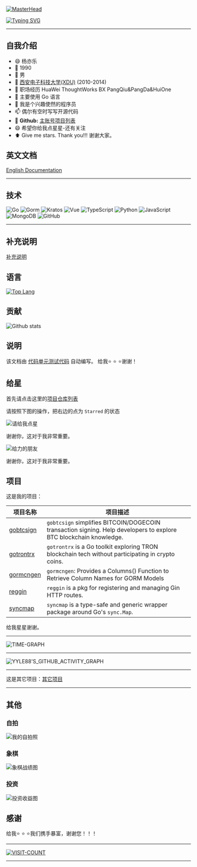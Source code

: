 [![MasterHead](https://user-images.githubusercontent.com/74038190/213910845-af37a709-8995-40d6-be59-724526e3c3d7.gif)](https://judeotine.vercel.app/)

[![Typing SVG](https://readme-typing-svg.demolab.com?font=Fira+Code&size=33&pause=1000&color=EBE912&width=999&lines=Hi+there+%F0%9F%91%8B%2C+Welcome+to+my+Page+%F0%9F%91%8B%2C+I'm+yyle88)](https://git.io/typing-svg)

---

## 自我介绍

- 😄 杨亦乐
- 🔭 1990
- 🌱 男
- 👯 [西安电子科技大学(XDU)](https://www.xidian.edu.cn/) (2010-2014)
- 💼 职场经历 HuaWei ThoughtWorks BX PangQiu&PangDa&HuiOne
- 🤔 主要使用 Go 语言
- 💬 我是个兴趣使然的程序员
- 📫 偶尔有空时写写开源代码
- 🔗 **Github:** [主账号项目列表](https://github.com/yyle88?tab=repositories&type=public&sort=stargazers)
- 😄 希望你给我点星星-还有关注
- ⬆️ Give me stars. Thank you!!! 谢谢大家。

## 英文文档

[English Documentation](README.md)

---

## 技术
![Go](https://img.shields.io/badge/Go-%23FF5733.svg?style=flat&logo=go&logoColor=white)
![Gorm](https://img.shields.io/badge/Gorm-%2391C4A4.svg?style=flat&logo=gorm&logoColor=white)
![Kratos](https://img.shields.io/badge/Go%20Kratos-%237D4B91.svg?style=flat&logo=go&logoColor=white)
![Vue](https://img.shields.io/badge/Vue-%2335A8D5.svg?style=flat&logo=vue&logoColor=white)
![TypeScript](https://img.shields.io/badge/TypeScript-%23F2D330.svg?style=flat&logo=typescript&logoColor=white)
![Python](https://img.shields.io/badge/Python-%23F09F3B.svg?style=flat&logo=python&logoColor=ffdd54)
![JavaScript](https://img.shields.io/badge/JavaScript-%23F7931E.svg?style=flat&logo=javascript&logoColor=%23F7DF1E)
![MongoDB](https://img.shields.io/badge/MongoDB-%2395C59D.svg?style=flat&logo=mongodb&logoColor=white)
![GitHub](https://img.shields.io/badge/GitHub-%237D5E7F.svg?style=flat&logo=github&logoColor=white)

---

## 补充说明

[补充说明](OTHERS.zh.md)

## 语言

[![Top Lang](https://github-readme-stats.vercel.app/api/top-langs/?username=yyle88&hide=html)](https://github.com/anuraghazra/github-readme-stats)

## 贡献

![Github stats](https://github-readme-stats.vercel.app/api?username=yyle88&show_icons=true&theme=radical&show=reviews,prs_merged,prs_merged_percentage&hide=contribs)

## 说明

该文档由 [代码](yyle88.go)[单元测试代码](yyle88_test.go) 自动编写。 给我⭐ ⭐ ⭐谢谢！

## 给星
首先请点击这里的[项目仓库列表](https://github.com/yyle88?tab=repositories)

请按照下图的操作，把右边的点为 `Starred` 的状态

![请给我点星](assets/请给我点星.jpg)

谢谢你，这对于我非常重要。

![给力的朋友](assets/给力的朋友.jpg)

谢谢你，这对于我非常重要。

## 项目

这是我的项目：

| 项目名称 | 项目描述 |
|-------------------------------------------------|--------|
| [gobtcsign](https://github.com/yyle88/gobtcsign) | `gobtcsign` simplifies BITCOIN/DOGECOIN transaction signing. Help developers to explore BTC blockchain knowledge. |
| [gotrontrx](https://github.com/yyle88/gotrontrx) | `gotrontrx` is a Go toolkit exploring TRON blockchain tech without participating in crypto coins. |
| [gormcngen](https://github.com/yyle88/gormcngen) | `gormcngen`: Provides a Columns() Function to Retrieve Column Names for GORM Models |
| [reggin](https://github.com/yyle88/reggin) | `reggin` is a pkg for registering and managing Gin HTTP routes. |
| [syncmap](https://github.com/yyle88/syncmap) | `syncmap` is a type-safe and generic wrapper package around Go's `sync.Map`. |

给我星星谢谢。

---

![TIME-GRAPH](http://github-profile-summary-cards.vercel.app/api/cards/productive-time?username=yyle88&theme=radical&utcOffset=8.00)

---

![YYLE88'S_GITHUB_ACTIVITY_GRAPH](https://github-readme-activity-graph.vercel.app/graph?username=yyle88&theme=github)

---

这是其它项目：[其它项目](OTHERS.zh.md)

---

## 其他

### 自拍
![我的自拍照](assets/我的自拍照.jpg)

### 象棋
![象棋战绩图](assets/象棋战绩图.jpg)

### 投资
![投资收益图](assets/投资收益图.jpg)

## 感谢

给我⭐ ⭐ ⭐我们携手暴富，谢谢您！！！

---

[![VISIT-COUNT](https://visitcount.itsvg.in/api?id=yyle88&label=profile-views&pretty=true)](https://visitcount.itsvg.in)

---
